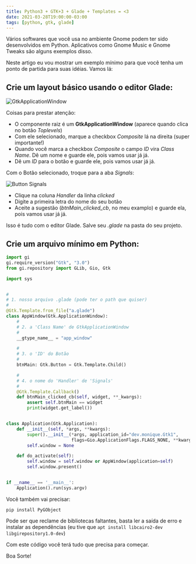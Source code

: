 ```yaml
---
title: Python3 + GTK+3 + Glade + Templates = <3
date: 2021-03-28T19:00:00-03:00
tags: [python, gtk, glade]
---
```


Vários softwares que você usa no ambiente Gnome podem ter sido desenvolvidos em Python. Aplicativos como Gnome Music e Gnome Tweaks são alguns exemplos disso.

Neste artigo eu vou mostrar um exemplo mínimo para que você tenha um ponto de partida para suas idéias. Vamos lá:

## Crie um layout básico usando o editor Glade:

![GtkApplicationWindow](https://dev-to-uploads.s3.amazonaws.com/uploads/articles/suzcky8ibzokyhfcqv2q.png)

Coisas para prestar atenção:

- O componente raiz é um **GtkApplicationWindow** (aparece quando clica no botão _Toplevels_)
- Com ele selecionado, marque a checkbox _Composite_ lá na direita (super importante!)
- Quando você marca a checkbox _Composite_ o campo _ID_ vira _Class Name_. Dê um nome e guarde ele, pois vamos usar já já.
- Dê um _ID_ para o botão e guarde ele, pois vamos usar já já.

Com o Botão selecionado, troque para a aba _Signals_:

![Button Signals](https://dev-to-uploads.s3.amazonaws.com/uploads/articles/2p580mbgbc817xaaufe7.png)

- Clique na coluna _Handler_ da linha _clicked_
- Digite a primeira letra do nome do seu botão
- Aceite a sugestão (_btnMain_clicked_cb_, no meu examplo) e guarde ela, pois vamos usar já já.

Isso é tudo com o editor Glade. Salve seu _.glade_ na pasta do seu projeto.

## Crie um arquivo mínimo em Python:

```python
import gi
gi.require_version("Gtk", "3.0")
from gi.repository import GLib, Gio, Gtk

import sys


#
# 1. nosso arquivo .glade (pode ter o path que quiser)
#
@Gtk.Template.from_file("a.glade")
class AppWindow(Gtk.ApplicationWindow):
    #
    # 2. a 'Class Name' de GtkApplicationWindow
    #
    __gtype_name__ = "app_window"

    #
    # 3. o 'ID' do Botão
    #
    btnMain: Gtk.Button = Gtk.Template.Child()

    #
    # 4. o nome do 'Handler' de 'Signals'
    #
    @Gtk.Template.Callback()
    def btnMain_clicked_cb(self, widget, **_kwargs):
        assert self.btnMain == widget
        print(widget.get_label())


class Application(Gtk.Application):
    def __init__(self, *args, **kwargs):
        super().__init__(*args, application_id="dev.monique.Gtk1",
                         flags=Gio.ApplicationFlags.FLAGS_NONE, **kwargs)
        self.window = None

    def do_activate(self):
        self.window = self.window or AppWindow(application=self)
        self.window.present()


if __name__ == '__main__':
    Application().run(sys.argv)
```

Você também vai precisar:

```shell
pip install PyGObject
```

Pode ser que reclame de bibliotecas faltantes, basta ler a saída de erro e instalar as dependências (eu tive que `apt install libcairo2-dev libgirepository1.0-dev`)

Com este código você terá tudo que precisa para começar.

Boa Sorte!
